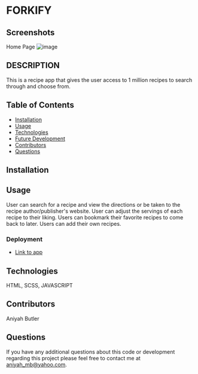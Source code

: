 # FORKIFY
## Screenshots

Home Page
![image](https://user-images.githubusercontent.com/96402809/195165724-00184ede-a7fb-4c04-9ec4-bcc625d2b8ea.png)


## DESCRIPTION
This is a recipe app that gives the user access to 1 million recipes to search through and choose from.

## Table of Contents
* [Installation](#installation)
* [Usage](#usage)
* [Technologies](#technologies)
* [Future Development](#Future)
* [Contributors](#contributors)
* [Questions](#questions) 
   
## Installation

## Usage 
User can search for a recipe and view the directions or be taken to the recipe author/publisher's website.
User can adjust the servings of each recipe to their liking.
Users can bookmark their favorite recipes to come back to later.
Users can add their own recipes.


### Deployment

* [Link to app]( )


## Technologies
HTML, SCSS,  JAVASCRIPT

## Contributors
Aniyah Butler

## Questions

If you have any additional questions about this code or development regarding this project please feel free to contact me at aniyah_mb@yahoo.com.
